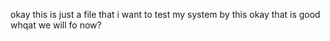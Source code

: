 okay this is just a file that i want to test my system by this 
okay that is good 
whqat we will fo now?